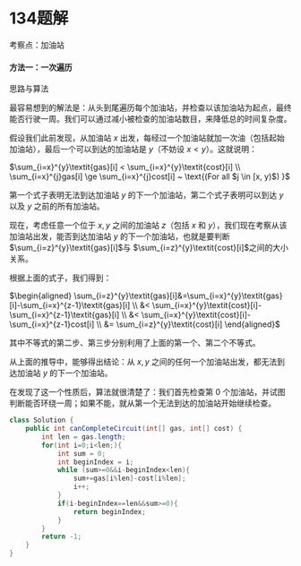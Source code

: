 # 134题解
考察点：加油站

#### 方法一：一次遍历

思路与算法

最容易想到的解法是：从头到尾遍历每个加油站，并检查以该加油站为起点，最终能否行驶一周。我们可以通过减小被检查的加油站数目，来降低总的时间复杂度。

假设我们此前发现，从加油站 $x$ 出发，每经过一个加油站就加一次油（包括起始加油站），最后一个可以到达的加油站是 $y$（不妨设 $x<y$）。这就说明：

$\sum_{i=x}^{y}\textit{gas}[i] < \sum_{i=x}^{y}\textit{cost}[i] \\ \sum_{i=x}^{j}gas[i] \ge \sum_{i=x}^{j}cost[i] ~ \text{(For all $j \in [x, y)$) }$

第一个式子表明无法到达加油站 $y$ 的下一个加油站，第二个式子表明可以到达 $y$ 以及 $y$ 之前的所有加油站。

现在，考虑任意一个位于 $x,y$ 之间的加油站 $z$（包括 $x$ 和 $y$），我们现在考察从该加油站出发，能否到达加油站 $y$ 的下一个加油站，也就是要判断 $\sum_{i=z}^{y}\textit{gas}[i]$与 $\sum_{i=z}^{y}\textit{cost}[i]$之间的大小关系。

根据上面的式子，我们得到：

$\begin{aligned} \sum_{i=z}^{y}\textit{gas}[i]&=\sum_{i=x}^{y}\textit{gas}[i]-\sum_{i=x}^{z-1}\textit{gas}[i] \\ &< \sum_{i=x}^{y}\textit{cost}[i]-\sum_{i=x}^{z-1}\textit{gas}[i] \\ &< \sum_{i=x}^{y}\textit{cost}[i]-\sum_{i=x}^{z-1}cost[i] \\ &= \sum_{i=z}^{y}\textit{cost}[i] \end{aligned}$


其中不等式的第二步、第三步分别利用了上面的第一个、第二个不等式。

从上面的推导中，能够得出结论：从 $x,y$ 之间的任何一个加油站出发，都无法到达加油站 $y$ 的下一个加油站。

在发现了这一个性质后，算法就很清楚了：我们首先检查第 $0$ 个加油站，并试图判断能否环绕一周；如果不能，就从第一个无法到达的加油站开始继续检查。

```java
class Solution {
    public int canCompleteCircuit(int[] gas, int[] cost) {
        int len = gas.length;
        for(int i=0;i<len;){
            int sum = 0;
            int beginIndex = i;
            while (sum>=0&&i-beginIndex<len){
                sum+=gas[i%len]-cost[i%len];
                i++;
            }
            if(i-beginIndex==len&&sum>=0){
                return beginIndex;
            }
        }
        return -1;
    }
}
```
